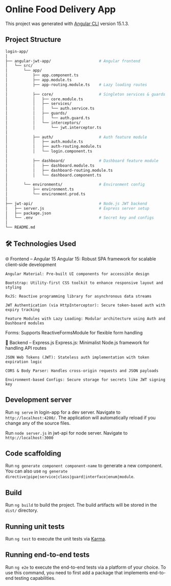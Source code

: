 # Online Food Delivery App

This project was generated with [Angular CLI](https://github.com/angular/angular-cli) version 15.1.3.

## Project Structure

```bash
login-app/
│
├── angular-jwt-app/                     # Angular frontend
│   └── src/
│       └── app/
│           ├── app.component.ts
│           ├── app.module.ts
│           ├── app-routing.module.ts    # Lazy loading routes
│
│           ├── core/                    # Singleton services & guards
│           │   ├── core.module.ts
│           │   ├── services/
│           │   │   └── auth.service.ts
│           │   ├── guards/
│           │   │   └── auth.guard.ts
│           │   └── interceptors/
│           │       └── jwt.interceptor.ts
│
│           ├── auth/                    # Auth feature module
│           │   ├── auth.module.ts
│           │   ├── auth-routing.module.ts
│           │   └── login.component.ts
│
│           ├── dashboard/               # Dashboard feature module
│           │   ├── dashboard.module.ts
│           │   ├── dashboard-routing.module.ts
│           │   └── dashboard.component.ts
│
│       └── environments/                # Environment config
│           ├── environment.ts
│           └── environment.prod.ts
│
├── jwt-api/                             # Node.js JWT backend
│   ├── server.js                        # Express server setup
│   ├── package.json
│   └── .env                             # Secret key and configs
│
└── README.md   
```

## 🛠️ Technologies Used

🌐 Frontend – Angular 15
    Angular 15: Robust SPA framework for scalable client-side development

    Angular Material: Pre-built UI components for accessible design

    Bootstrap: Utility-first CSS toolkit to enhance responsive layout and styling

    RxJS: Reactive programming library for asynchronous data streams

    JWT Authentication (via HttpInterceptor): Secure token-based auth with expiry tracking

    Feature Modules with Lazy Loading: Modular architecture using Auth and Dashboard modules

Forms: Supports ReactiveFormsModule for flexible form handling

🔧 Backend – Express.js
    Express.js: Minimalist Node.js framework for handling API routes

    JSON Web Tokens (JWT): Stateless auth implementation with token expiration logic

    CORS & Body Parser: Handles cross-origin requests and JSON payloads

    Environment-based Configs: Secure storage for secrets like JWT signing key

## Development server

Run `ng serve` in login-app for a dev server. Navigate to `http://localhost:4200/`. The application will automatically reload if you change any of the source files.

Run `node server.js` in jwt-api for node server. Navigate to `http://localhost:3000`

## Code scaffolding

Run `ng generate component component-name` to generate a new component. You can also use `ng generate directive|pipe|service|class|guard|interface|enum|module`.

## Build

Run `ng build` to build the project. The build artifacts will be stored in the `dist/` directory.

## Running unit tests

Run `ng test` to execute the unit tests via [Karma](https://karma-runner.github.io).

## Running end-to-end tests

Run `ng e2e` to execute the end-to-end tests via a platform of your choice. To use this command, you need to first add a package that implements end-to-end testing capabilities.